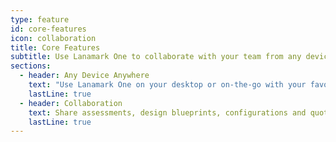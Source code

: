 ```yaml
---
type: feature
id: core-features
icon: collaboration
title: Core Features
subtitle: Use Lanamark One to collaborate with your team from any device to design and sell IT solutions.
sections:
  - header: Any Device Anywhere
    text: "Use Lanamark One on your desktop or on-the-go with your favorite mobile device and without software installations."
    lastLine: true
  - header: Collaboration
    text: Share assessments, design blueprints, configurations and quotes with your colleagues, vendors and distribution partners.
    lastLine: true
---
```

